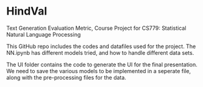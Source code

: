 # HindVal
Text Generation Evaluation Metric, Course Project for CS779: Statistical Natural Language Processing

This GitHub repo includes the codes and datafiles used for the project.
The NN.ipynb has different models tried, and how to handle different data sets.

The UI folder contains the code to generate the UI for the final presentation. We need to save the various models to be implemented in a seperate file, along with the pre-processing files for the data.
